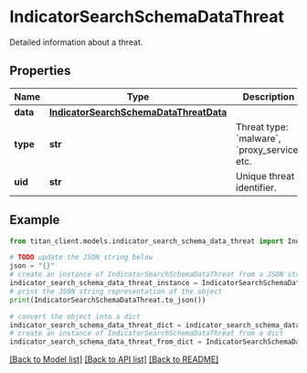 # IndicatorSearchSchemaDataThreat

Detailed information about a threat.

## Properties

Name | Type | Description | Notes
------------ | ------------- | ------------- | -------------
**data** | [**IndicatorSearchSchemaDataThreatData**](IndicatorSearchSchemaDataThreatData.md) |  | 
**type** | **str** | Threat type: &#x60;malware&#x60;, &#x60;proxy_service&#x60; etc. | 
**uid** | **str** | Unique threat identifier. | 

## Example

```python
from titan_client.models.indicator_search_schema_data_threat import IndicatorSearchSchemaDataThreat

# TODO update the JSON string below
json = "{}"
# create an instance of IndicatorSearchSchemaDataThreat from a JSON string
indicator_search_schema_data_threat_instance = IndicatorSearchSchemaDataThreat.from_json(json)
# print the JSON string representation of the object
print(IndicatorSearchSchemaDataThreat.to_json())

# convert the object into a dict
indicator_search_schema_data_threat_dict = indicator_search_schema_data_threat_instance.to_dict()
# create an instance of IndicatorSearchSchemaDataThreat from a dict
indicator_search_schema_data_threat_from_dict = IndicatorSearchSchemaDataThreat.from_dict(indicator_search_schema_data_threat_dict)
```
[[Back to Model list]](../README.md#documentation-for-models) [[Back to API list]](../README.md#documentation-for-api-endpoints) [[Back to README]](../README.md)


